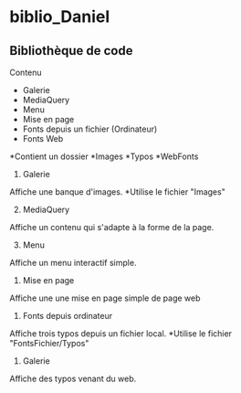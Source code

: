 # biblio_Daniel
 
 Bibliothèque de code
 --------------------
 
 Contenu
 - Galerie
 - MediaQuery
 - Menu
 - Mise en page
 - Fonts depuis un fichier (Ordinateur)
 - Fonts Web

 *Contient un dossier
 *Images
 *Typos
 *WebFonts

 1) Galerie
 
 Affiche une banque d'images.
 *Utilise le fichier "Images"
 
 2) MediaQuery
 
 Affiche un contenu qui s'adapte à la 
 forme de la page.
 
 3) Menu
 
 Affiche un menu interactif simple.
 
 1) Mise en page
 
 Affiche une une mise en page simple de
 page web

 1) Fonts depuis ordinateur
 
 Affiche trois typos depuis un fichier
 local.
 *Utilise le fichier "FontsFichier/Typos"
 
 1) Galerie
 
 Affiche des typos venant du web.

